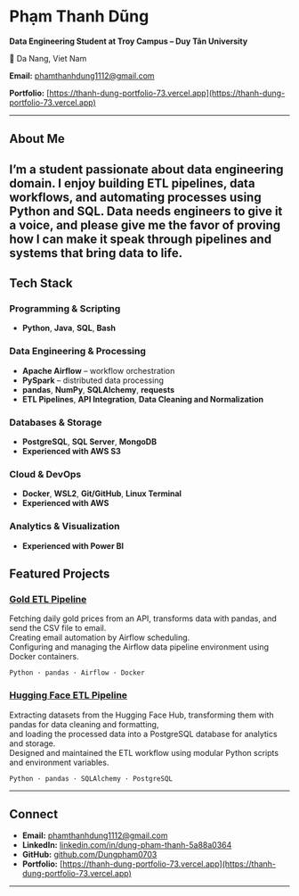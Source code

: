 # Phạm Thanh Dũng

**Data Engineering Student at Troy Campus – Duy Tân University**  

📍 Da Nang, Viet Nam  

**Email:** [phamthanhdung1112@gmail.com](mailto:phamthanhdung1112@gmail.com)

**Portfolio:** [https://thanh-dung-portfolio-73.vercel.app](https://thanh-dung-portfolio-73.vercel.app)

---

## About Me
I’m a student passionate about data engineering domain.
**I enjoy building ETL pipelines, data workflows, and automating processes using Python and SQL. Data needs engineers to give it a voice, and please give me the favor of proving how I can make it speak through pipelines and systems that
bring data to life.**
---


## Tech Stack

### Programming & Scripting
- **Python**, **Java**, **SQL**, **Bash**

### Data Engineering & Processing
- **Apache Airflow** – workflow orchestration  
- **PySpark** – distributed data processing  
- **pandas**, **NumPy**, **SQLAlchemy**, **requests**  
- **ETL Pipelines**, **API Integration**, **Data Cleaning and Normalization**

### Databases & Storage
- **PostgreSQL**, **SQL Server**, **MongoDB**  
- **Experienced with AWS S3** 

### Cloud & DevOps
- **Docker**, **WSL2**, **Git/GitHub**, **Linux Terminal**
- **Experienced with AWS** 

### Analytics & Visualization
- **Experienced with Power BI**

## Featured Projects

### [Gold ETL Pipeline](https://github.com/Dungpham0703/Gold_ETL_data_pipeline)
Fetching daily gold prices from an API, transforms data with pandas, and send the CSV file to email.  
Creating email automation by Airflow scheduling.  
Configuring and managing the Airflow data pipeline environment using Docker containers.

`Python · pandas · Airflow · Docker`

### [Hugging Face ETL Pipeline](https://github.com/Dungpham0703/etl-huggingface)
Extracting datasets from the Hugging Face Hub, transforming them with pandas for data cleaning and formatting,  
and loading the processed data into a PostgreSQL database for analytics and storage.  
Designed and maintained the ETL workflow using modular Python scripts and environment variables.

`Python · pandas · SQLAlchemy · PostgreSQL`


---

## Connect
- **Email:** [phamthanhdung1112@gmail.com](mailto:phamthanhdung1112@gmail.com)  
- **LinkedIn:** [linkedin.com/in/dung-pham-thanh-5a88a0364](https://www.linkedin.com/in/dung-pham-thanh-5a88a0364/)  
- **GitHub:** [github.com/Dungpham0703](https://github.com/Dungpham0703)
- **Portfolio:** [https://thanh-dung-portfolio-73.vercel.app](https://thanh-dung-portfolio-73.vercel.app)
---

